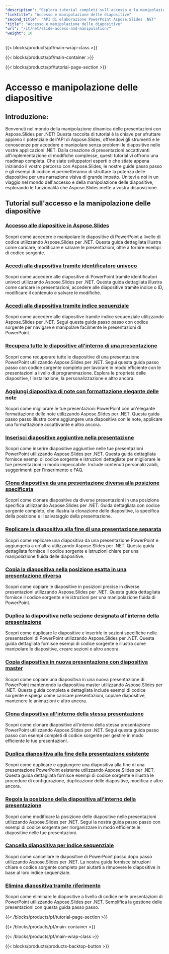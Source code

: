 ```yaml
---
"description": "Esplora tutorial completi sull'accesso e la manipolazione delle diapositive utilizzando Aspose.Slides per .NET. Impara a creare, modificare e migliorare le presentazioni tramite programmazione."
"linktitle": "Accesso e manipolazione delle diapositive"
"second_title": "API di elaborazione PowerPoint Aspose.Slides .NET"
"title": "Accesso e manipolazione delle diapositive"
"url": "/it/net/slide-access-and-manipulation/"
"weight": 10
---
```


{{< blocks/products/pf/main-wrap-class >}}

{{< blocks/products/pf/main-container >}}

{{< blocks/products/pf/tutorial-page-section >}}

# Accesso e manipolazione delle diapositive

## Introduzione:

Benvenuti nel mondo della manipolazione dinamica delle presentazioni con Aspose.Slides per .NET! Questa raccolta di tutorial è la chiave per sfruttare appieno il potenziale dell'API di Aspose.Slides, offrendovi gli strumenti e le conoscenze per accedere e manipolare senza problemi le diapositive nelle vostre applicazioni .NET. Dalla creazione di presentazioni accattivanti all'implementazione di modifiche complesse, questi tutorial vi offrono una roadmap completa. Che siate sviluppatori esperti o che stiate appena iniziando il vostro percorso con Aspose.Slides, le nostre guide passo passo e gli esempi di codice vi permetteranno di sfruttare la potenza delle diapositive per una narrazione visiva di grande impatto. Unitevi a noi in un viaggio nel mondo dell'accesso e della manipolazione delle diapositive, esplorando le funzionalità che Aspose.Slides mette a vostra disposizione.

## Tutorial sull'accesso e la manipolazione delle diapositive
### [Accesso alle diapositive in Aspose.Slides](./accessing-slides/)
Scopri come accedere e manipolare le diapositive di PowerPoint a livello di codice utilizzando Aspose.Slides per .NET. Questa guida dettagliata illustra come caricare, modificare e salvare le presentazioni, oltre a fornire esempi di codice sorgente.
### [Accedi alla diapositiva tramite identificatore univoco](./access-slide-by-id/)
Scopri come accedere alle diapositive di PowerPoint tramite identificatori univoci utilizzando Aspose.Slides per .NET. Questa guida dettagliata illustra come caricare le presentazioni, accedere alle diapositive tramite indice o ID, modificare il contenuto e salvare le modifiche.
### [Accedi alla diapositiva tramite indice sequenziale](./access-slide-by-index/)
Scopri come accedere alle diapositive tramite indice sequenziale utilizzando Aspose.Slides per .NET. Segui questa guida passo passo con codice sorgente per navigare e manipolare facilmente le presentazioni di PowerPoint.
### [Recupera tutte le diapositive all'interno di una presentazione](./access-all-slides/)
Scopri come recuperare tutte le diapositive di una presentazione PowerPoint utilizzando Aspose.Slides per .NET. Segui questa guida passo passo con codice sorgente completo per lavorare in modo efficiente con le presentazioni a livello di programmazione. Esplora le proprietà delle diapositive, l'installazione, la personalizzazione e altro ancora.
### [Aggiungi diapositiva di note con formattazione elegante delle note](./add-notes-slide-with-notes-style/)
Scopri come migliorare le tue presentazioni PowerPoint con un'elegante formattazione delle note utilizzando Aspose.Slides per .NET. Questa guida passo passo illustra come aggiungere una diapositiva con le note, applicare una formattazione accattivante e altro ancora.
### [Inserisci diapositive aggiuntive nella presentazione](./add-slides/)
Scopri come inserire diapositive aggiuntive nelle tue presentazioni PowerPoint utilizzando Aspose.Slides per .NET. Questa guida dettagliata fornisce esempi di codice sorgente e istruzioni dettagliate per migliorare le tue presentazioni in modo impeccabile. Include contenuti personalizzabili, suggerimenti per l'inserimento e FAQ.
### [Clona diapositiva da una presentazione diversa alla posizione specificata](./clone-slide-from-another-presentation-specified-position/)
Scopri come clonare diapositive da diverse presentazioni in una posizione specifica utilizzando Aspose.Slides per .NET. Guida dettagliata con codice sorgente completo, che illustra la clonazione delle diapositive, la specifica della posizione e il salvataggio della presentazione.
### [Replicare la diapositiva alla fine di una presentazione separata](./clone-slide-end-of-another-presentation/)
Scopri come replicare una diapositiva da una presentazione PowerPoint e aggiungerla a un'altra utilizzando Aspose.Slides per .NET. Questa guida dettagliata fornisce il codice sorgente e istruzioni chiare per una manipolazione fluida delle diapositive.
### [Copia la diapositiva nella posizione esatta in una presentazione diversa](./clone-slide-to-specific-position-in-another-presentation/)
Scopri come copiare le diapositive in posizioni precise in diverse presentazioni utilizzando Aspose.Slides per .NET. Questa guida dettagliata fornisce il codice sorgente e le istruzioni per una manipolazione fluida di PowerPoint.
### [Duplica la diapositiva nella sezione designata all'interno della presentazione](./clone-slide-into-specified-section/)
Scopri come duplicare le diapositive e inserirle in sezioni specifiche nelle presentazioni di PowerPoint utilizzando Aspose.Slides per .NET. Questa guida dettagliata fornisce esempi di codice sorgente e illustra come manipolare le diapositive, creare sezioni e altro ancora.
### [Copia diapositiva in nuova presentazione con diapositiva master](./clone-slide-to-another-presentation-with-master/)
Scopri come copiare una diapositiva in una nuova presentazione di PowerPoint mantenendo la diapositiva master utilizzando Aspose.Slides per .NET. Questa guida completa e dettagliata include esempi di codice sorgente e spiega come caricare presentazioni, copiare diapositive, mantenere le animazioni e altro ancora.
### [Clona diapositiva all'interno della stessa presentazione](./clone-slide-within-same-presentation/)
Scopri come clonare diapositive all'interno della stessa presentazione PowerPoint utilizzando Aspose.Slides per .NET. Segui questa guida passo passo con esempi completi di codice sorgente per gestire in modo efficiente le tue presentazioni.
### [Duplica diapositiva alla fine della presentazione esistente](./clone-slide-within-same-presentation-to-end/)
Scopri come duplicare e aggiungere una diapositiva alla fine di una presentazione PowerPoint esistente utilizzando Aspose.Slides per .NET. Questa guida dettagliata fornisce esempi di codice sorgente e illustra le procedure di configurazione, duplicazione delle diapositive, modifica e altro ancora.
### [Regola la posizione della diapositiva all'interno della presentazione](./change-slide-position/)
Scopri come modificare la posizione delle diapositive nelle presentazioni utilizzando Aspose.Slides per .NET. Segui la nostra guida passo passo con esempi di codice sorgente per riorganizzare in modo efficiente le diapositive nelle tue presentazioni.
### [Cancella diapositiva per indice sequenziale](./remove-slide-using-index/)
Scopri come cancellare le diapositive di PowerPoint passo dopo passo utilizzando Aspose.Slides per .NET. La nostra guida fornisce istruzioni chiare e codice sorgente completo per aiutarti a rimuovere le diapositive in base al loro indice sequenziale.
### [Elimina diapositiva tramite riferimento](./remove-slide-using-reference/)
Scopri come eliminare le diapositive a livello di codice nelle presentazioni di PowerPoint utilizzando Aspose.Slides per .NET. Semplifica la gestione delle presentazioni con questa guida passo passo.

{{< /blocks/products/pf/tutorial-page-section >}}

{{< /blocks/products/pf/main-container >}}

{{< /blocks/products/pf/main-wrap-class >}}

{{< blocks/products/products-backtop-button >}}